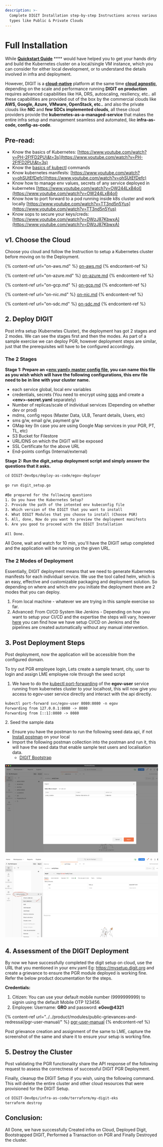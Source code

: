```yaml
---
description: >-
  Complete DIGIT Installation step-by-step Instructions across various Infra
  types like Public & Private Clouds
---
```


# Full Installation

While [**Quickstart Guide**](../quickstart.md) **** would have helped you to get your hands dirty and build the Kubernetes cluster on a local/single VM instance, which you can consider for either local development, or to understand the details involved in infra and deployment.

&#x20;However, DIGIT is a [**cloud-native**](https://www.appdynamics.com/topics/what-is-cloud-native-architecture#\~3-challenges) platform at the same time [**cloud agnostic**](https://looker.com/definitions/cloud-agnostic#:\~:text=Cloud%2Dagnostic%20platforms%20are%20environments,different%20features%20and%20price%20structures.), depending on the scale and performance running **DIGIT on production** requires advanced capabilities like HA, DRS, autoscaling, resiliency, etc.. all these capabilities are provided out of the box by the commercial clouds like **AWS, Google, Azure, VMware, OpenStack, etc..** and also the private clouds like **NIC** and **few SDCs implemented clouds**, all these cloud providers provide the **kubernetes-as-a-managed-service** that makes the entire infra setup and management seamless and automated, like **infra-as-code, config-as-code**.&#x20;

## Pre-read:

* Know the basics of Kubernetes: [https://www.youtube.com/watch?v=PH-2FfFD2PU\&t=3s](https://www.youtube.com/watch?v=PH-2FfFD2PU\&t=3s)
* Know the [basics of kubectl](https://www.tutorialspoint.com/kubernetes/kubernetes\_kubectl\_commands.htm) commands
* Know kubernetes manifests: [https://www.youtube.com/watch?v=ohSUtEfDefc](https://www.youtube.com/watch?v=ohSUtEfDefc)
* Know how to manage env values, secrets of any service deployed in kubernetes [https://www.youtube.com/watch?v=OW244LxB4oI](https://www.youtube.com/watch?v=OW244LxB4oI)
* Know how to port forward to a pod running inside k8s cluster and work locally [https://www.youtube.com/watch?v=TT3nd5n5Yus](https://www.youtube.com/watch?v=TT3nd5n5Yus)
* Know sops to secure your keys/creds: [https://www.youtube.com/watch?v=DWzJ87KbwxA](https://www.youtube.com/watch?v=DWzJ87KbwxA)

## v1. Choose the Cloud

Choose you cloud and follow the Instruction to setup a Kubernetes cluster before moving on to the Deployment.

{% content-ref url="on-aws.md" %}
[on-aws.md](on-aws.md)
{% endcontent-ref %}

{% content-ref url="on-azure.md" %}
[on-azure.md](on-azure.md)
{% endcontent-ref %}

{% content-ref url="on-gcp.md" %}
[on-gcp.md](on-gcp.md)
{% endcontent-ref %}

{% content-ref url="on-nic.md" %}
[on-nic.md](on-nic.md)
{% endcontent-ref %}

{% content-ref url="on-sdc.md" %}
[on-sdc.md](on-sdc.md)
{% endcontent-ref %}

## 2. Deploy DIGIT

Post infra setup (Kubernetes Cluster), the deployment has got 2 stages and 2 modes. We can see the stages first and then the modes. As part of a sample exercise we can deploy PGR, however deployment steps are similar, just that the prerequisites will have to be configured accordingly.   &#x20;

### The 2 Stages

**Stage 1: Prepare an <**[**env.yaml> master config file**](https://github.com/egovernments/DIGIT-DevOps/blob/master/deploy-as-code/helm/environments/dev.yaml)**, you can name this file as you wish which will have the following configurations, this env file need to be in line with your cluster name.**&#x20;

* each service global, local env variables&#x20;
* credentials, secrets (You need to encrypt using [sops](https://github.com/mozilla/sops#updatekeys-command) and create a **\<env>-secret.yaml** separately)
* Number of replicas/scale of individual services  (Depending on whether dev or prod)
* mdms, config repos (Master Data, ULB, Tenant details, Users, etc)
* sms g/w, email g/w, payment g/w
* GMap key (In case you are using Google Map services in your PGR, PT, TL, etc)
* S3 Bucket for Filestore
* URL/DNS on which the DIGIT will be exposed
* SSL Certificate for the above URL
* End-points configs (Internal/external)

**Stage 2: Run the digit\_setup deployment script and simply answer the questions that it asks.**

```
cd DIGIT-DevOps/deploy-as-code/egov-deployer

go run digit_setup.go

#Be prepared for the following questions
1. Do you have the Kubernetes Setup?
2. Provide the path of the intented env kubeconfig file
3. Which version of the DIGIT that you want to install
4. What DIGIT Modules that you choose to install (Choose PGR)
5. All, done, Now do you want to preview the deployment manifests 
6. Are you good to proceed with the DIGIT Installation

All Done.
```

All Done, wait and watch for 10 min, you'll have the DIGIT setup completed and the application will be running on the given URL.

### The 2 Modes of Deployment

Essentially, DIGIT deployment means that we need to generate Kubernetes manifests for each individual service. We use the tool called helm, which is an easy, effective and customizable packaging and deployment solution. So depending on where and which env you initiate the deployment there are 2 modes that you can deploy.

1. From local machine - whatever we are trying in this sample exercise so far.&#x20;
2. Advanced: From CI/CD System like Jenkins - Depending on how you want to setup your CI/CD and the expertise the steps will vary, however [here](../more-deploy-docs/deployment-key-concepts/cicd.md) you can find how we have setup CI/CD on Jenkins and the pipelines are created automatically without any manual intervention.

## 3. Post Deployment Steps

Post deployment, now the application will be accessible from the configured domain.

To try out PGR employee login, Lets create a sample tenant, city, user to login and assign LME employee role through the seed script

1. We have to do the [kubectl port-forwarding](https://phoenixnap.com/kb/kubectl-port-forward) of the **egov-user** service running from kubernetes cluster to your localhost, this will now give you access to egov-user service directly and interact with the api directly.

```
kubectl port-forward svc/egov-user 8080:8080 -n egov
Forwarding from 127.0.0.1:8080 -> 8080
Forwarding from [::1]:8080 -> 8080

```



2\. Seed the sample data

* Ensure you have the postman to run the following seed data api, if not [Install postman](https://www.postman.com/downloads/canary/) on your local
* Import the following postman collection into the postman and run it, this will have the seed data that enable sample test users and localisation data.
  * [DIGIT Bootstrap](https://raw.githubusercontent.com/egovernments/DIGIT-DevOps/quickstart/deploy-as-code/bootstrap\_scripts/seed\_data.json)

![](<../../.gitbook/assets/image (112).png>)

![](<../../.gitbook/assets/image (113).png>)

## 4. Assessment of the DIGIT Deployment

By now we have successfully completed the digit setup on cloud, use the URL that you mentioned in your env.yaml Eg: https://mysetup.digit.org and create a grievance to ensure the PGR module deployed is working fine. Refer the below product documentation for the steps.&#x20;

**Credentials:**

1. Citizen: You can use your default mobile number (9999999999) to signin using the default Mobile OTP 123456.
2. Employee: Username: **GRO** and password: **eGov@4321**&#x20;

{% content-ref url="../../product/modules/public-grievances-and-redressal/pgr-user-manual/" %}
[pgr-user-manual](../../product/modules/public-grievances-and-redressal/pgr-user-manual/)
{% endcontent-ref %}

Post grievance creation and assignment of the same to LME, capture the screenshot of the same and share it to ensure your setup is working fine.

## 5. Destroy the Cluster

Post validating the PGR functionality share the API response of the following request to assess the correctness of successful DIGIT PGR Deployment.&#x20;

Finally, cleanup the DIGIT Setup if you wish, using the following command. This will delete the entire cluster and other cloud resources that were provisioned for the DIGIT Setup.

```
cd DIGIT-DevOps/infra-as-code/terraform/my-digit-eks
terraform destroy

```

## Conclusion:

All Done, we have successfully Created infra on Cloud, Deployed Digit, Bootstrapped DIGIT, Performed a Transaction on PGR and Finally Destroyed the cluster.
